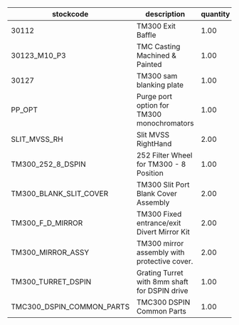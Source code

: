 |stockcode|description|quantity|location|
|---------|-----------|--------|--------|
|30112|TM300 Exit Baffle|1.00||
|30123_M10_P3|TMC Casting Machined & Painted|1.00||
|30127|TM300 sam blanking plate|1.00||
|PP_OPT|Purge port option for TM300 monochromators|1.00||
|SLIT_MVSS_RH|Slit MVSS RightHand|2.00||
|TM300_252_8_DSPIN|252 Filter Wheel for TM300 - 8 Position|1.00||
|TM300_BLANK_SLIT_COVER|TM300 Slit Port Blank Cover Assembly|2.00||
|TM300_F_D_MIRROR|TM300 Fixed entrance/exit Divert Mirror Kit|2.00||
|TM300_MIRROR_ASSY|TM300 mirror assembly with protective cover.|2.00||
|TM300_TURRET_DSPIN|Grating Turret with 8mm shaft for DSPIN drive|1.00||
|TMC300_DSPIN_COMMON_PARTS|TMC300 DSPIN Common Parts|1.00||
